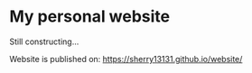 # My personal website
Still constructing...<br />

Website is published on:
https://sherry13131.github.io/website/
